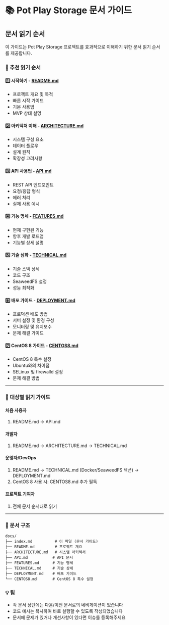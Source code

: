 # 📚 Pot Play Storage 문서 가이드

## 문서 읽기 순서

이 가이드는 Pot Play Storage 프로젝트를 효과적으로 이해하기 위한 문서 읽기 순서를 제공합니다.

### 🎯 추천 읽기 순서

#### 1️⃣ **시작하기** - [README.md](./README.md)
- 프로젝트 개요 및 목적
- 빠른 시작 가이드
- 기본 사용법
- MVP 상태 설명

#### 2️⃣ **아키텍처 이해** - [ARCHITECTURE.md](./ARCHITECTURE.md)
- 시스템 구성 요소
- 데이터 플로우
- 설계 원칙
- 확장성 고려사항

#### 3️⃣ **API 사용법** - [API.md](./API.md)
- REST API 엔드포인트
- 요청/응답 형식
- 에러 처리
- 실제 사용 예시

#### 4️⃣ **기능 명세** - [FEATURES.md](./FEATURES.md)
- 현재 구현된 기능
- 향후 개발 로드맵
- 기능별 상세 설명

#### 5️⃣ **기술 심화** - [TECHNICAL.md](./TECHNICAL.md)
- 기술 스택 상세
- 코드 구조
- SeaweedFS 설정
- 성능 최적화

#### 6️⃣ **배포 가이드** - [DEPLOYMENT.md](./DEPLOYMENT.md)
- 프로덕션 배포 방법
- 서버 설정 및 환경 구성
- 모니터링 및 유지보수
- 문제 해결 가이드

#### 7️⃣ **CentOS 8 가이드** - [CENTOS8.md](./CENTOS8.md)
- CentOS 8 특수 설정
- Ubuntu와의 차이점
- SELinux 및 firewalld 설정
- 문제 해결 방법

---

### 👥 대상별 읽기 가이드

#### **처음 사용자**
1. README.md → API.md

#### **개발자**
1. README.md → ARCHITECTURE.md → TECHNICAL.md

#### **운영자/DevOps**
1. README.md → TECHNICAL.md (Docker/SeaweedFS 섹션) → DEPLOYMENT.md
2. CentOS 8 사용 시: CENTOS8.md 추가 필독

#### **프로젝트 기여자**
1. 전체 문서 순서대로 읽기

---

### 📖 문서 구조

```
docs/
├── index.md          # 이 파일 (문서 가이드)
├── README.md         # 프로젝트 개요
├── ARCHITECTURE.md   # 시스템 아키텍처
├── API.md           # API 문서
├── FEATURES.md      # 기능 명세
├── TECHNICAL.md     # 기술 상세
├── DEPLOYMENT.md    # 배포 가이드
└── CENTOS8.md       # CentOS 8 특수 설정
```

### 💡 팁

- 각 문서 상단에는 다음/이전 문서로의 네비게이션이 있습니다
- 코드 예시는 복사하여 바로 실행할 수 있도록 작성되었습니다
- 문서에 문제가 있거나 개선사항이 있다면 이슈를 등록해주세요